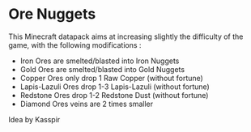 # Ore Nuggets

This Minecraft datapack aims at increasing slightly the difficulty of the game, with the following modifications :

- Iron Ores are smelted/blasted into Iron Nuggets
- Gold Ores are smelted/blasted into Gold Nuggets
- Copper Ores only drop 1 Raw Copper (without fortune)
- Lapis-Lazuli Ores drop 1-3 Lapis-Lazuli (without fortune)
- Redstone Ores drop 1-2 Redstone Dust (without fortune)
- Diamond Ores veins are 2 times smaller

Idea by Kasspir
